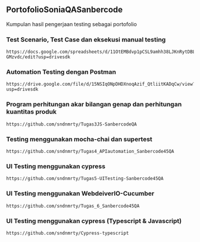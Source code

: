 ## PortofolioSoniaQASanbercode
Kumpulan hasil pengerjaan testing sebagai portofolio

### Test Scenario, Test Case dan eksekusi manual testing
```
https://docs.google.com/spreadsheets/d/11OtEMBdvp1pCSL9amhh38LJKnRytDBLsNKwU-GMzvdc/edit?usp=drivesdk
```

### Automation Testing dengan Postman
```
https://drive.google.com/file/d/15NSIqONpDHDXnoqAzif_QtliitKADqCw/view?usp=drivesdk
```

### Program perhitungan akar bilangan genap dan perhitungan kuantitas produk
```
https://github.com/sndnmrty/Tugas3JS-SanbercodeQA
```

### Testing menggunakan mocha-chai dan supertest
```
https://github.com/sndnmrty/Tugas4_APIautomation_Sanbercode45QA
```

### UI Testing menggunakan cypress
```
https://github.com/sndnmrty/Tugas5-UITesting-Sanbercode45QA
```

### UI Testing menggunakan WebdeiverIO-Cucumber
```
https://github.com/sndnmrty/Tugas_6_Sanbercode45QA
```

### UI Testing menggunakan cypress (Typescript & Javascript)
```
https://github.com/sndnmrty/Cypress-typescript
```
